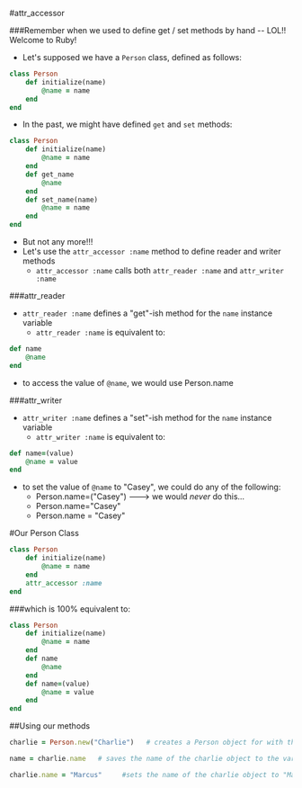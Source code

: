 #attr_accessor

###Remember when we used to define get / set methods by hand -- LOL!! Welcome to Ruby!

- Let's supposed we have a `Person` class, defined as follows:

```ruby
class Person
	def initialize(name)
		@name = name
	end
end
```

- In the past, we might have defined `get` and `set` methods:

```ruby
class Person
	def initialize(name)
		@name = name
	end
	def get_name
		@name
	end
	def set_name(name)
		@name = name
	end
end
```

- But not any more!!! 
- Let's use the `attr_accessor :name` method to define reader and writer methods 
	- `attr_accessor :name` calls both `attr_reader :name` and `attr_writer :name`

###attr_reader
- `attr_reader :name` defines a "get"-ish method for the `name` instance variable
	- `attr_reader :name` is equivalent to:
```ruby
def name
	@name
end
```
- to access the value of `@name`, we would use Person.name

###attr_writer
- `attr_writer :name` defines a "set"-ish method for the `name` instance variable
	- `attr_writer :name` is equivalent to:
```ruby
def name=(value)
	@name = value
end
```
- to set the value of `@name` to "Casey", we could do any of the following:
	- Person.name=("Casey")   ---> we would *never* do this...
	- Person.name="Casey"
	- Person.name = "Casey"

#Our Person Class

```ruby
class Person
	def initialize(name)
		@name = name
	end
	attr_accessor :name
end
```

###which is 100% equivalent to:

```ruby
class Person
	def initialize(name)
		@name = name
	end
	def name
		@name
	end
	def name=(value)
		@name = value
	end
end
```

##Using our methods

```ruby 
charlie = Person.new("Charlie")   # creates a Person object for with the name "Charlie"

name = charlie.name   # saves the name of the charlie object to the variable name

charlie.name = "Marcus"     #sets the name of the charlie object to "Marcus"

```
